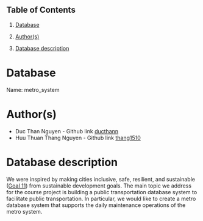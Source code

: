 ## Table of Contents
1. [Database](#database)

1. [Author(s)](#author)

1. [Database description](#description)

# Database
Name: metro_system
# Author(s)
* Duc Than Nguyen - Github link [ducthann](https://github.com/ducthann)
* Huu Thuan Thang Nguyen - Github link [thang1510](https://github.com/thang1510)
# Database description
We were inspired by making cities inclusive, safe, resilient, and sustainable ([Goal 11](https://www.un.org/sustainabledevelopment/cities/)) from sustainable development goals. The main topic we address for the course project is building a public transportation database system to facilitate public transportation. In particular, we would like to create a metro database system that supports the daily maintenance operations of the metro system.

